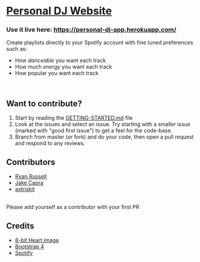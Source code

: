 # [Personal DJ Website](https://personal-dj-app.herokuapp.com/)
### Use it live here: https://personal-dj-app.herokuapp.com/ <br>
Create playlists directly to your Spotify account with fine tuned preferences such as:
- How *danceable* you want each track
- How much *energy* you want each track
- How popular you want each track 
<br>

## Want to contribute?
1. Start by reading the [GETTING-STARTED.md](https://github.com/RyanRussell00/personal-dj/blob/master/GETTING-STARTED.md) file
2. Look at the issues and select an issue. Try starting with a smaller issue (marked with "good first issue") to get a feel for the code-base.
3. Branch from master (or fork) and do your code, then open a pull request and respond to any reviews.

## Contributors
- [Ryan Russell](https://github.com/RyanRussell00)
- [Jake Capra](https://github.com/JakeCapra)
- [astriskit](https://github.com/astriskit)

<br>Please add yourself as a contributor with your first PR

## Credits
- [8-bit Heart image](https://www.deviantart.com/kennywfz/art/Glassy-8-Bit-Heart-Icon-293833929)
- [Bootstrap 4](https://getbootstrap.com/)
- [Spotify](https://developer.spotify.com/documentation/web-api/)
